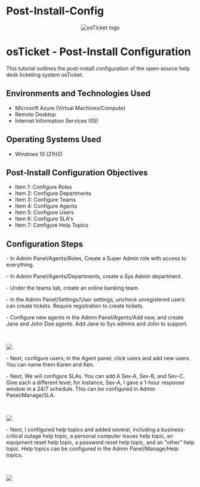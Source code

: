# Post-Install-Config
<p align="center">
<img src="https://i.imgur.com/Clzj7Xs.png" alt="osTicket logo"/>
</p>

<h1>osTicket - Post-Install Configuration</h1>
This tutorial outlines the post-install configuration of the open-source help desk ticketing system osTicket.<br />


<h2>Environments and Technologies Used</h2>

- Microsoft Azure (Virtual Machines/Compute)
- Remote Desktop
- Internet Information Services (IIS)

<h2>Operating Systems Used </h2>

- Windows 10</b> (21H2)

<h2>Post-Install Configuration Objectives</h2>

- Item 1: Configure Roles
- Item 2: Configure Departments
- Item 3: Configure Teams 
- Item 4: Configure Agents
- Item 5: Configure Users
- Item 6: Configure SLA's
- Item 7: Configure Help Topics

<h2>Configuration Steps</h2>

<p>
- In Admin Panel/Agents/Roles, Create a Super Admin role with access to everything. 
</p>
<p>
- In Admin Panel/Agents/Departments, create a Sys Admin department. 
</p>
<p>
- Under the teams tab, create an online banking team. 
</p>
<p>
- In the Admin Panel/Settings/User settings, uncheck unregistered users can create tickets. Require registration to create tickets. 
</p>
<p>
- Configure new agents in the Admin Panel/Agents/Add new, and create Jane and John Doe agents. Add Jane to Sys admins and John to support. 
</p>
<br />

<p>
<img src="https://github.com/user-attachments/assets/4d8ed493-f191-4ef9-b549-1b7d0a0f7986"/>
</p>
<p>
- Next, configure users; in the Agent panel, click users and add new users. You can name them Karen and Ken. 
</p>
<p>
- Next, We will configure SLAs. You can add A Sev-A, Sev-B, and Sev-C. Give each a different level; for instance, Sev-A, I gave a 1-hour response window in a 24/7 schedule. This can be configured in Admin Panel/Manage/SLA. 
</p>
<br />

<p>
<img src="https://github.com/user-attachments/assets/f9f03387-83c3-42c6-bd89-c230c800d961"/>
</p>
<p> 
- Next, I configured help topics and added several, including a business-critical outage help topic, a personal computer issues help topic, an equipment reset help topic, a password reset help topic, and an "other" help topic. Help topics can be configured in the Admin Panel/Manage/Help topics. 
</p>
<br />
<p>
<img src="https://github.com/user-attachments/assets/326a31c0-f357-4328-ba0b-1ead7ff0bb0e"/>
</p>
